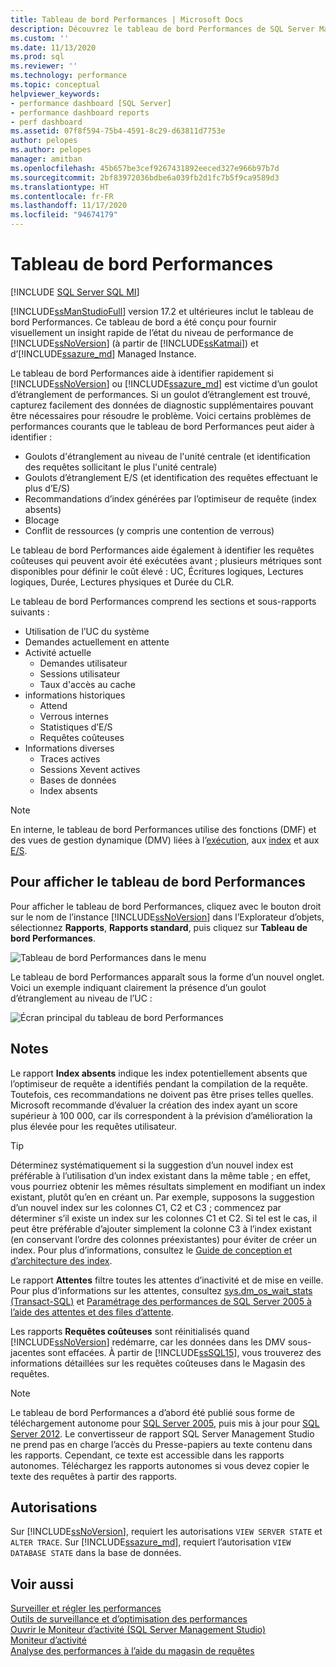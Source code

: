 ```yaml
---
title: Tableau de bord Performances | Microsoft Docs
description: Découvrez le tableau de bord Performances de SQL Server Management Studio, qui fournit un insight rapide de SQL Server et d’Azure SQL Managed Instance.
ms.custom: ''
ms.date: 11/13/2020
ms.prod: sql
ms.reviewer: ''
ms.technology: performance
ms.topic: conceptual
helpviewer_keywords:
- performance dashboard [SQL Server]
- performance dashboard reports
- perf dashboard
ms.assetid: 07f8f594-75b4-4591-8c29-d63811d7753e
author: pelopes
ms.author: pelopes
manager: amitban
ms.openlocfilehash: 45b657be3cef9267431892eeced327e966b97b7d
ms.sourcegitcommit: 2bf83972036bdbe6a039fb2d1fc7b5f9ca9589d3
ms.translationtype: HT
ms.contentlocale: fr-FR
ms.lasthandoff: 11/17/2020
ms.locfileid: "94674179"
---
```

# <a name="performance-dashboard"></a>Tableau de bord Performances
[!INCLUDE [SQL Server SQL MI](../../includes/applies-to-version/sql-asdbmi.md)]

[!INCLUDE[ssManStudioFull](../../includes/ssmanstudiofull-md.md)] version 17.2 et ultérieures inclut le tableau de bord Performances. Ce tableau de bord a été conçu pour fournir visuellement un insight rapide de l’état du niveau de performance de [!INCLUDE[ssNoVersion](../../includes/ssnoversion-md.md)] (à partir de [!INCLUDE[ssKatmai](../../includes/ssKatmai-md.md)]) et d’[!INCLUDE[ssazure_md](../../includes/ssazure_md.md)] Managed Instance. 

Le tableau de bord Performances aide à identifier rapidement si [!INCLUDE[ssNoVersion](../../includes/ssnoversion-md.md)] ou [!INCLUDE[ssazure_md](../../includes/ssazure_md.md)] est victime d’un goulot d’étranglement de performances. Si un goulot d’étranglement est trouvé, capturez facilement des données de diagnostic supplémentaires pouvant être nécessaires pour résoudre le problème. Voici certains problèmes de performances courants que le tableau de bord Performances peut aider à identifier :
-  Goulots d'étranglement au niveau de l'unité centrale (et identification des requêtes sollicitant le plus l'unité centrale)
-  Goulots d’étranglement E/S (et identification des requêtes effectuant le plus d’E/S)
-  Recommandations d’index générées par l’optimiseur de requête (index absents)
-  Blocage
-  Conflit de ressources (y compris une contention de verrous)

Le tableau de bord Performances aide également à identifier les requêtes coûteuses qui peuvent avoir été exécutées avant ; plusieurs métriques sont disponibles pour définir le coût élevé : UC, Écritures logiques, Lectures logiques, Durée, Lectures physiques et Durée du CLR.

Le tableau de bord Performances comprend les sections et sous-rapports suivants :
-  Utilisation de l’UC du système
-  Demandes actuellement en attente
-  Activité actuelle
   -  Demandes utilisateur
   -  Sessions utilisateur
   -  Taux d'accès au cache
-  informations historiques
   -  Attend
   -  Verrous internes
   -  Statistiques d’E/S
   -  Requêtes coûteuses
- Informations diverses
  -  Traces actives
  -  Sessions Xevent actives
  -  Bases de données
  -  Index absents

> [!NOTE] 
> En interne, le tableau de bord Performances utilise des fonctions (DMF) et des vues de gestion dynamique (DMV) liées à l’[exécution](../../relational-databases/system-dynamic-management-views/execution-related-dynamic-management-views-and-functions-transact-sql.md), aux [index](../../relational-databases/system-dynamic-management-views/index-related-dynamic-management-views-and-functions-transact-sql.md) et aux [E/S](../../relational-databases/system-dynamic-management-views/i-o-related-dynamic-management-views-and-functions-transact-sql.md).

## <a name="to-view-the-performance-dashboard"></a>Pour afficher le tableau de bord Performances 
  
Pour afficher le tableau de bord Performances, cliquez avec le bouton droit sur le nom de l’instance [!INCLUDE[ssNoVersion](../../includes/ssnoversion-md.md)] dans l’Explorateur d’objets, sélectionnez **Rapports**, **Rapports standard**, puis cliquez sur **Tableau de bord Performances**.  
  
![Tableau de bord Performances dans le menu](../../relational-databases/performance/media/perf_dashboard_ssms.png "Tableau de bord Performances dans le menu")  
  
Le tableau de bord Performances apparaît sous la forme d’un nouvel onglet. Voici un exemple indiquant clairement la présence d’un goulot d’étranglement au niveau de l’UC :  
  
![Écran principal du tableau de bord Performances](../../relational-databases/performance/media/perf_dashboard.png "Écran principal du tableau de bord Performances")  
  
## <a name="remarks"></a>Notes
Le rapport **Index absents** indique les index potentiellement absents que l’optimiseur de requête a identifiés pendant la compilation de la requête. Toutefois, ces recommandations ne doivent pas être prises telles quelles. Microsoft recommande d’évaluer la création des index ayant un score supérieur à 100 000, car ils correspondent à la prévision d’amélioration la plus élevée pour les requêtes utilisateur. 

> [!TIP]
> Déterminez systématiquement si la suggestion d’un nouvel index est préférable à l’utilisation d’un index existant dans la même table ; en effet, vous pourriez obtenir les mêmes résultats simplement en modifiant un index existant, plutôt qu’en en créant un. Par exemple, supposons la suggestion d’un nouvel index sur les colonnes C1, C2 et C3 ; commencez par déterminer s’il existe un index sur les colonnes C1 et C2. Si tel est le cas, il peut être préférable d’ajouter simplement la colonne C3 à l’index existant (en conservant l’ordre des colonnes préexistantes) pour éviter de créer un index.
> Pour plus d’informations, consultez le [Guide de conception et d’architecture des index](../../relational-databases/sql-server-index-design-guide.md).

Le rapport **Attentes** filtre toutes les attentes d’inactivité et de mise en veille. Pour plus d’informations sur les attentes, consultez [sys.dm_os_wait_stats &#40;Transact-SQL&#41;](../../relational-databases/system-dynamic-management-views/sys-dm-os-wait-stats-transact-sql.md) et [Paramétrage des performances de SQL Server 2005 à l’aide des attentes et des files d’attente](https://download.microsoft.com/download/4/7/a/47a548b9-249e-484c-abd7-29f31282b04d/performance_tuning_waits_queues.doc).

Les rapports **Requêtes coûteuses** sont réinitialisés quand [!INCLUDE[ssNoVersion](../../includes/ssnoversion-md.md)] redémarre, car les données dans les DMV sous-jacentes sont effacées. À partir de [!INCLUDE[ssSQL15](../../includes/sssql15-md.md)], vous trouverez des informations détaillées sur les requêtes coûteuses dans le Magasin des requêtes. 


> [!NOTE]
> Le tableau de bord Performances a d’abord été publié sous forme de téléchargement autonome pour [SQL Server 2005](https://techcommunity.microsoft.com/t5/SQL-Server-Support/SQL-Server-2005-Performance-Dashboard-Reports/ba-p/315415), puis mis à jour pour [SQL Server 2012](https://www.microsoft.com/download/details.aspx?id=29063). Le convertisseur de rapport SQL Server Management Studio ne prend pas en charge l’accès du Presse-papiers au texte contenu dans les rapports. Cependant, ce texte est accessible dans les rapports autonomes.  Téléchargez les rapports autonomes si vous devez copier le texte des requêtes à partir des rapports.

## <a name="permissions"></a>Autorisations  
Sur [!INCLUDE[ssNoVersion](../../includes/ssnoversion-md.md)], requiert les autorisations `VIEW SERVER STATE` et `ALTER TRACE`. Sur [!INCLUDE[ssazure_md](../../includes/ssazure_md.md)], requiert l’autorisation `VIEW DATABASE STATE` dans la base de données.

## <a name="see-also"></a>Voir aussi  
 [Surveiller et régler les performances](../../relational-databases/performance/monitor-and-tune-for-performance.md)     
 [Outils de surveillance et d’optimisation des performances](../../relational-databases/performance/performance-monitoring-and-tuning-tools.md)     
 [Ouvrir le Moniteur d’activité &#40;SQL Server Management Studio&#41;](../../relational-databases/performance-monitor/open-activity-monitor-sql-server-management-studio.md)     
 [Moniteur d’activité](../../relational-databases/performance-monitor/activity-monitor.md)     
 [Analyse des performances à l’aide du magasin de requêtes](../../relational-databases/performance/monitoring-performance-by-using-the-query-store.md)     
